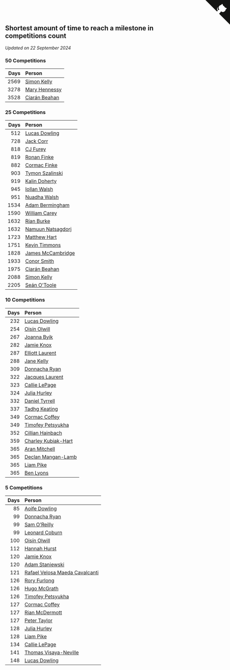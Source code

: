 ## Shortest amount of time to reach a milestone in competitions count

*Updated on 22 September 2024*


### 50 Competitions

| Days | Person |
| ---: | :--- |
| 2569 | [Simon Kelly](https://www.worldcubeassociation.org/persons/2017KELL08) |
| 3278 | [Mary Hennessy](https://www.worldcubeassociation.org/persons/2015HENN02) |
| 3528 | [Ciarán Beahan](https://www.worldcubeassociation.org/persons/2012BEAH01) |

### 25 Competitions

| Days | Person |
| ---: | :--- |
| 512 | [Lucas Dowling](https://www.worldcubeassociation.org/persons/2023DOWL01) |
| 728 | [Jack Corr](https://www.worldcubeassociation.org/persons/2022CORR06) |
| 818 | [CJ Furey](https://www.worldcubeassociation.org/persons/2022FURE01) |
| 819 | [Ronan Finke](https://www.worldcubeassociation.org/persons/2021FINK02) |
| 882 | [Cormac Finke](https://www.worldcubeassociation.org/persons/2021FINK01) |
| 903 | [Tymon Szalinski](https://www.worldcubeassociation.org/persons/2021SZAL01) |
| 919 | [Kalin Doherty](https://www.worldcubeassociation.org/persons/2021DOHE02) |
| 945 | [Iollan Walsh](https://www.worldcubeassociation.org/persons/2021WALS03) |
| 951 | [Nuadha Walsh](https://www.worldcubeassociation.org/persons/2021WALS04) |
| 1534 | [Adam Bermingham](https://www.worldcubeassociation.org/persons/2020BERM02) |
| 1590 | [William Carey](https://www.worldcubeassociation.org/persons/2019CARE02) |
| 1632 | [Rían Burke](https://www.worldcubeassociation.org/persons/2019BURK05) |
| 1632 | [Namuun Natsagdorj](https://www.worldcubeassociation.org/persons/2019NATS02) |
| 1723 | [Matthew Hart](https://www.worldcubeassociation.org/persons/2019HART11) |
| 1751 | [Kevin Timmons](https://www.worldcubeassociation.org/persons/2019TIMM01) |
| 1828 | [James McCambridge](https://www.worldcubeassociation.org/persons/2019MCCA09) |
| 1933 | [Conor Smith](https://www.worldcubeassociation.org/persons/2018SMIT37) |
| 1975 | [Ciarán Beahan](https://www.worldcubeassociation.org/persons/2012BEAH01) |
| 2088 | [Simon Kelly](https://www.worldcubeassociation.org/persons/2017KELL08) |
| 2205 | [Seán O'Toole](https://www.worldcubeassociation.org/persons/2017OTOO03) |

### 10 Competitions

| Days | Person |
| ---: | :--- |
| 232 | [Lucas Dowling](https://www.worldcubeassociation.org/persons/2023DOWL01) |
| 254 | [Oisín Olwill](https://www.worldcubeassociation.org/persons/2023OLWI01) |
| 267 | [Joanna Byik](https://www.worldcubeassociation.org/persons/2023BYIK01) |
| 282 | [Jamie Knox](https://www.worldcubeassociation.org/persons/2023KNOX02) |
| 287 | [Elliott Laurent](https://www.worldcubeassociation.org/persons/2022LAUR09) |
| 288 | [Jane Kelly](https://www.worldcubeassociation.org/persons/2023KELL23) |
| 309 | [Donnacha Ryan](https://www.worldcubeassociation.org/persons/2023RYAN04) |
| 322 | [Jacques Laurent](https://www.worldcubeassociation.org/persons/2022LAUR10) |
| 323 | [Callie LePage](https://www.worldcubeassociation.org/persons/2023LEPA01) |
| 324 | [Julia Hurley](https://www.worldcubeassociation.org/persons/2022HURL02) |
| 332 | [Daniel Tyrrell](https://www.worldcubeassociation.org/persons/2023TYRR01) |
| 337 | [Tadhg Keating](https://www.worldcubeassociation.org/persons/2022KEAT02) |
| 349 | [Cormac Coffey](https://www.worldcubeassociation.org/persons/2022COFF01) |
| 349 | [Timofey Petsyukha](https://www.worldcubeassociation.org/persons/2022PETS02) |
| 352 | [Cillian Hainbach](https://www.worldcubeassociation.org/persons/2022HAIN04) |
| 359 | [Charley Kubiak-Hart](https://www.worldcubeassociation.org/persons/2023KUBI01) |
| 365 | [Aran Mitchell](https://www.worldcubeassociation.org/persons/2023MITC04) |
| 365 | [Declan Mangan-Lamb](https://www.worldcubeassociation.org/persons/2023MANG02) |
| 365 | [Liam Pike](https://www.worldcubeassociation.org/persons/2023PIKE03) |
| 365 | [Ben Lyons](https://www.worldcubeassociation.org/persons/2023LYON02) |

### 5 Competitions

| Days | Person |
| ---: | :--- |
| 85 | [Aoife Dowling](https://www.worldcubeassociation.org/persons/2024DOWL02) |
| 99 | [Donnacha Ryan](https://www.worldcubeassociation.org/persons/2023RYAN04) |
| 99 | [Sam O’Reilly](https://www.worldcubeassociation.org/persons/2024OREI01) |
| 99 | [Leonard Coburn](https://www.worldcubeassociation.org/persons/2024COBU01) |
| 100 | [Oisín Olwill](https://www.worldcubeassociation.org/persons/2023OLWI01) |
| 112 | [Hannah Hurst](https://www.worldcubeassociation.org/persons/2024HURS02) |
| 120 | [Jamie Knox](https://www.worldcubeassociation.org/persons/2023KNOX02) |
| 120 | [Adam Staniewski](https://www.worldcubeassociation.org/persons/2023STAN12) |
| 121 | [Rafael Velosa Maeda Cavalcanti](https://www.worldcubeassociation.org/persons/2023CAVA03) |
| 126 | [Rory Furlong](https://www.worldcubeassociation.org/persons/2022FURL01) |
| 126 | [Hugo McGrath](https://www.worldcubeassociation.org/persons/2022MCGR02) |
| 126 | [Timofey Petsyukha](https://www.worldcubeassociation.org/persons/2022PETS02) |
| 127 | [Cormac Coffey](https://www.worldcubeassociation.org/persons/2022COFF01) |
| 127 | [Rian McDermott](https://www.worldcubeassociation.org/persons/2024MCDE03) |
| 127 | [Peter Taylor](https://www.worldcubeassociation.org/persons/2024TAYL02) |
| 128 | [Julia Hurley](https://www.worldcubeassociation.org/persons/2022HURL02) |
| 128 | [Liam Pike](https://www.worldcubeassociation.org/persons/2023PIKE03) |
| 134 | [Callie LePage](https://www.worldcubeassociation.org/persons/2023LEPA01) |
| 141 | [Thomas Visaya-Neville](https://www.worldcubeassociation.org/persons/2014VISA01) |
| 148 | [Lucas Dowling](https://www.worldcubeassociation.org/persons/2023DOWL01) |


<a href="https://github.com/simonkellly/wca_statistics_ireland" class="github-corner" aria-label="View source on Github"><svg width="80" height="80" viewBox="0 0 250 250" style="fill:#151513; color:#fff; position: absolute; top: 0; border: 0; right: 0;" aria-hidden="true"><path d="M0,0 L115,115 L130,115 L142,142 L250,250 L250,0 Z"></path><path d="M128.3,109.0 C113.8,99.7 119.0,89.6 119.0,89.6 C122.0,82.7 120.5,78.6 120.5,78.6 C119.2,72.0 123.4,76.3 123.4,76.3 C127.3,80.9 125.5,87.3 125.5,87.3 C122.9,97.6 130.6,101.9 134.4,103.2" fill="currentColor" style="transform-origin: 130px 106px;" class="octo-arm"></path><path d="M115.0,115.0 C114.9,115.1 118.7,116.5 119.8,115.4 L133.7,101.6 C136.9,99.2 139.9,98.4 142.2,98.6 C133.8,88.0 127.5,74.4 143.8,58.0 C148.5,53.4 154.0,51.2 159.7,51.0 C160.3,49.4 163.2,43.6 171.4,40.1 C171.4,40.1 176.1,42.5 178.8,56.2 C183.1,58.6 187.2,61.8 190.9,65.4 C194.5,69.0 197.7,73.2 200.1,77.6 C213.8,80.2 216.3,84.9 216.3,84.9 C212.7,93.1 206.9,96.0 205.4,96.6 C205.1,102.4 203.0,107.8 198.3,112.5 C181.9,128.9 168.3,122.5 157.7,114.1 C157.9,116.9 156.7,120.9 152.7,124.9 L141.0,136.5 C139.8,137.7 141.6,141.9 141.8,141.8 Z" fill="currentColor" class="octo-body"></path></svg></a><style>.github-corner:hover .octo-arm{animation:octocat-wave 560ms ease-in-out}@keyframes octocat-wave{0%,100%{transform:rotate(0)}20%,60%{transform:rotate(-25deg)}40%,80%{transform:rotate(10deg)}}@media (max-width:500px){.github-corner:hover .octo-arm{animation:none}.github-corner .octo-arm{animation:octocat-wave 560ms ease-in-out}}</style>
